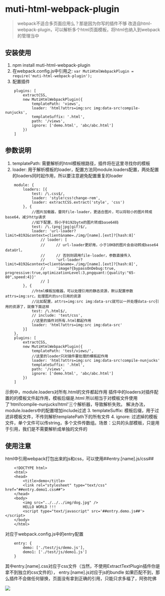 # muti-html-webpack-plugin
> webpack不适合多页面应用么？那是因为你写的插件不够
> 改造自html-webpack-plugin，可以解析多个html页面模板，将html也纳入到webpack的管理当中

## 安装使用
1. npm install muti-html-webpack-plugin
2. 在webpack.config.js中引用之:
`var MutiHtmlWebpackPlugin = require('muti-html-webpack-plugin');`
3. 配置插件
```
    plugins: [
        extractCSS,
        new MutiHtmlWebpackPlugin({
            templatePath: 'views',
            loader: 'html?attrs=img:src img:data-src!compile-nunjucks',
            templateSuffix: '.html',
            path: '/views',
            ignore: ['demo.html', 'abc/abc.html']
        })
    ]
```

## 参数说明
1. templatePath: 需要解析的html模板根路径，插件将在这里寻找你的模板
2. loader: 用于解析模板的loader，配置方法同module.loaders配置，两处配置的loaders同时起作用，所以要注意避免配置重复的loader
```
    module: {
        loaders: [{
            test: /\.css$/,
            loader: 'style!css!change-rem',
            loader: extractCSS.extract('style', 'css')
        }, {
            //图片加载器，雷同file-loader，更适合图片，可以将较小的图片转成base64，减少http请求
            //如下配置，将小于8192byte的图片转成base64码
            test: /\.(png|jpg|gif)$/,
            loader: 'url-loader?limit=8192&context=client&name=./img/[name].[ext]?[hash:8]'
                // loader: [
                //     // url-loader更好用，小于10KB的图片会自动转成base64 dataUrl，
                //     // 否则则调用file-loader，参数直接传入
                //     'url-loader?limit=8192&context=client&name=./img/[name].[ext]?[hash:8]',
                //     'image?{bypassOnDebug:true, progressive:true,optimizationLevel:3,pngquant:{quality:"65-80",speed:4}}'
                // ]
        }, {
            //html模板加载器，可以处理引用的静态资源，默认配置参数attrs=img:src，处理图片的src引用的资源
            //比如配置，attrs=img:src img:data-src就可以一并处理data-src引用的资源了，就像下面这样
            test: /\.html$/,
            // include: 'test/css',
            //这里的插件对所有.html都起作用
            loader: 'html?attrs=img:src img:data-src'
        }]
    },
    plugins: [
        extractCSS,
        new MutiHtmlWebpackPlugin({
            templatePath: 'test/views/',
            //这里的loader只对插件要处理的模板起作用
            loader: 'html?attrs=img:src img:data-src!compile-nunjucks'
            templateSuffix: '.html',
            path: '/views',
            ignore: ['demo.html', 'abc/abc.html']
        })
    ]
```
示例中，module.loaders对所有.html的文件都起作用
插件中的loaders对插件配置的的模板文件起作用，模板后缀是.html
所以相当于对模板文件使用了'html!compile-nunjucks!html'三个解析器，导致解析失败。
解决办法，module.loaders中的配置增加include过滤
3. templateSuffix: 模板后缀，用于过滤非模板文件，不传则解析templatePath下的所有文件
4. ignore: 过滤掉的模板文件，单个文件可以传string，多个文件传数组。场景：公共的头部模板，只是用于引用，我们是不需要解析成单独的文件的

## 使用注意
html中引用webpack打包出来的js和css，可以使用##entry.[name].js/css##
```
    <!DOCTYPE html>
    <html>
    <head>
        <title>demo</title>
        <link rel="stylesheet" type="text/css" href="##entry.demo1.css##">
    </head>
    <body>
        <img src="../../../img/dog.jpg" />
        HELLO WORLD !!!
        <script type="text/javascript" src='##entry.demo.js##'></script>
    </body>
    </html>
```
对应于webpack.config.js中的entry配置
```
    entry: {
        demo: ['./test/js/demo.js'],
        demo1: ['./test/js/demo1.js']
    }
```
其中entry.[name].css对应于css文件（当然，不使用ExtractTextPlugin插件你是拿不到独立的css文件的），
entry.[name].js对应于js的bundle
如果匹配不到，那么插件不会做任何替换，页面没有拿到正确的引用，只能只求多福了，阿弥陀佛

![](https://nodei.co/npm/muti-html-webpack-plugin.png)



